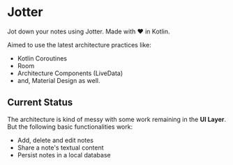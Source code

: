 # Jotter

Jot down your notes using Jotter. Made with ❤️ in Kotlin.

Aimed to use the latest architecture practices like:
- Kotlin Coroutines
- Room
- Architecture Components (LiveData)
- and, Material Design as well.

## Current Status

The architecture is kind of messy with some work remaining in the **UI Layer**. But the following basic functionalities work:

- Add, delete and edit notes
- Share a note's textual content
- Persist notes in a local database